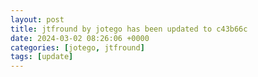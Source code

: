 ```yaml
---
layout: post
title: jtfround by jotego has been updated to c43b66c
date: 2024-03-02 08:26:06 +0000
categories: [jotego, jtfround]
tags: [update]
---
```


